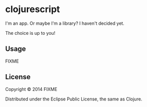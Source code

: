 # clojurescript

I'm an app. Or maybe I'm a library? I haven't decided yet. 

The choice is up to you!

## Usage

FIXME

## License

Copyright © 2014 FIXME

Distributed under the Eclipse Public License, the same as Clojure.
